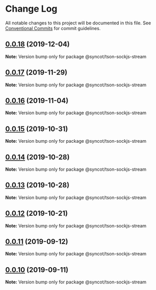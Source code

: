# Change Log

All notable changes to this project will be documented in this file.
See [Conventional Commits](https://conventionalcommits.org) for commit guidelines.

## [0.0.18](https://github.com/SyncOT/SyncOT/compare/@syncot/tson-sockjs-stream@0.0.17...@syncot/tson-sockjs-stream@0.0.18) (2019-12-04)

**Note:** Version bump only for package @syncot/tson-sockjs-stream





## [0.0.17](https://github.com/SyncOT/SyncOT/compare/@syncot/tson-sockjs-stream@0.0.16...@syncot/tson-sockjs-stream@0.0.17) (2019-11-29)

**Note:** Version bump only for package @syncot/tson-sockjs-stream





## [0.0.16](https://github.com/SyncOT/SyncOT/compare/@syncot/tson-sockjs-stream@0.0.15...@syncot/tson-sockjs-stream@0.0.16) (2019-11-04)

**Note:** Version bump only for package @syncot/tson-sockjs-stream





## [0.0.15](https://github.com/SyncOT/SyncOT/compare/@syncot/tson-sockjs-stream@0.0.14...@syncot/tson-sockjs-stream@0.0.15) (2019-10-31)

**Note:** Version bump only for package @syncot/tson-sockjs-stream





## [0.0.14](https://github.com/SyncOT/SyncOT/compare/@syncot/tson-sockjs-stream@0.0.13...@syncot/tson-sockjs-stream@0.0.14) (2019-10-28)

**Note:** Version bump only for package @syncot/tson-sockjs-stream





## [0.0.13](https://github.com/SyncOT/SyncOT/compare/@syncot/tson-sockjs-stream@0.0.12...@syncot/tson-sockjs-stream@0.0.13) (2019-10-28)

**Note:** Version bump only for package @syncot/tson-sockjs-stream





## [0.0.12](https://github.com/SyncOT/SyncOT/compare/@syncot/tson-sockjs-stream@0.0.11...@syncot/tson-sockjs-stream@0.0.12) (2019-10-21)

**Note:** Version bump only for package @syncot/tson-sockjs-stream





## [0.0.11](https://github.com/SyncOT/SyncOT/compare/@syncot/tson-sockjs-stream@0.0.10...@syncot/tson-sockjs-stream@0.0.11) (2019-09-12)

**Note:** Version bump only for package @syncot/tson-sockjs-stream





## [0.0.10](https://github.com/SyncOT/SyncOT/compare/@syncot/tson-sockjs-stream@0.0.9...@syncot/tson-sockjs-stream@0.0.10) (2019-09-11)

**Note:** Version bump only for package @syncot/tson-sockjs-stream
